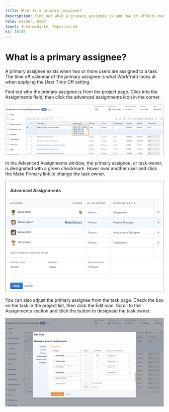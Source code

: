 ```yaml
---
title: What is a primary assignee?
description: Find out what a primary assignee is and how it affects managing your resources.
role: Leader, User
level: Intermediate, Experienced
kt: 10185
---
```

# What is a primary assignee?

A primary assignee exists when two or more users are assigned to a task. The time off calendar of the primary assignee is what Workfront looks at when applying the User Time Off setting.

Find out who the primary assignee is from the project page. Click into the Assignments field, then click the advanced assignments icon in the corner.

![multiple assignees](assets/pa_01.png)

In the Advanced Assignments window, the primary assignee, or task owner, is designated with a green checkmark. Hover over another user and click the Make Primary link to change the task owner.

![primary assignee selected](assets/pa_02.png)

You can also adjust the primary assignee from the task page. Check the box on the task in the project list, then click the Edit icon. Scroll to the Assignments section and click the button to designate the task owner.

![task owner button](assets/pa_03.png)

